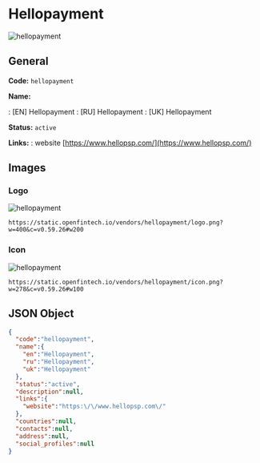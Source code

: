 
# Hellopayment 
![hellopayment](https://static.openfintech.io/vendors/hellopayment/logo.png?w=400&c=v0.59.26#w200)  

## General 
 
**Code:** `hellopayment` 
 
**Name:** 
 
:	[EN] Hellopayment 
:	[RU] Hellopayment 
:	[UK] Hellopayment 
 
**Status:** `active` 
 
**Links:** 
: website [https://www.hellopsp.com/](https://www.hellopsp.com/) 
 

## Images 

### Logo 
 
![hellopayment](https://static.openfintech.io/vendors/hellopayment/logo.png?w=400&c=v0.59.26#w200)  

```
https://static.openfintech.io/vendors/hellopayment/logo.png?w=400&c=v0.59.26#w200
```  

### Icon 
 
![hellopayment](https://static.openfintech.io/vendors/hellopayment/icon.png?w=278&c=v0.59.26#w100)  

```
https://static.openfintech.io/vendors/hellopayment/icon.png?w=278&c=v0.59.26#w100
```  

## JSON Object 

```json
{
  "code":"hellopayment",
  "name":{
    "en":"Hellopayment",
    "ru":"Hellopayment",
    "uk":"Hellopayment"
  },
  "status":"active",
  "description":null,
  "links":{
    "website":"https:\/\/www.hellopsp.com\/"
  },
  "countries":null,
  "contacts":null,
  "address":null,
  "social_profiles":null
}
```  
